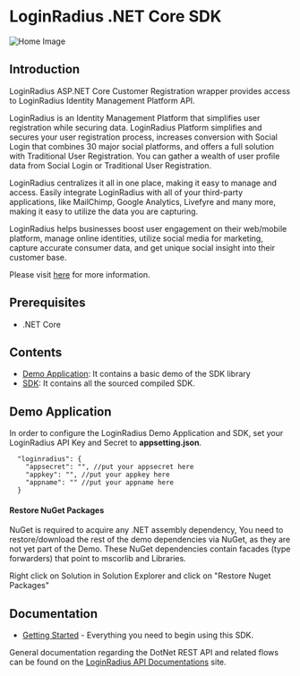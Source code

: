 # LoginRadius .NET Core SDK


![Home Image](https://d2lvlj7xfpldmj.cloudfront.net/support/github/banner-1544x500.png)

## Introduction ##

LoginRadius ASP.NET Core Customer Registration wrapper provides access to LoginRadius Identity Management Platform API.

LoginRadius is an Identity Management Platform that simplifies user registration while securing data. LoginRadius Platform simplifies and secures your user registration process, increases conversion with Social Login that combines 30 major social platforms, and offers a full solution with Traditional User Registration. You can gather a wealth of user profile data from Social Login or Traditional User Registration. 

LoginRadius centralizes it all in one place, making it easy to manage and access. Easily integrate LoginRadius with all of your third-party applications, like MailChimp, Google Analytics, Livefyre and many more, making it easy to utilize the data you are capturing.

LoginRadius helps businesses boost user engagement on their web/mobile platform, manage online identities, utilize social media for marketing, capture accurate consumer data, and get unique social insight into their customer base.

Please visit [here](http://www.loginradius.com/) for more information.


## Prerequisites

* .NET Core


## Contents ##

* [Demo Application](https://github.com/LoginRadius/dot-net-core-sdk/tree/master/Demo/src/Demo): It contains a basic demo of the SDK
library
* [SDK](https://github.com/LoginRadius/dot-net-core-sdk/tree/master/LoginradiusCoreSdk/src/src/LoginradiusCoreSdk): It contains all the sourced compiled SDK.

## Demo Application

In order to configure the LoginRadius Demo Application and SDK, set your LoginRadius API Key and Secret to **appsetting.json**.
```
  "loginradius": {
    "appsecret": "", //put your appsecret here
    "appkey": "", //put your appkey here
    "appname": "" //put your appname here
  }
```

#### Restore NuGet Packages

NuGet is required to acquire any .NET assembly dependency, You need to restore/download the rest of the demo dependencies via NuGet, as they are not yet part of the Demo. These NuGet dependencies contain facades (type forwarders) that point to mscorlib and Libraries.

Right click on Solution in Solution Explorer and click on "Restore Nuget Packages"

## Documentation

* [Getting Started](https://docs.loginradius.com/api/v1/sdk-libraries/aspnetcore) - Everything you need to begin using this SDK.


General documentation regarding the DotNet REST API and related flows can be found on the [LoginRadius API Documentations](http://apidocs.loginradius.com/) site. 
